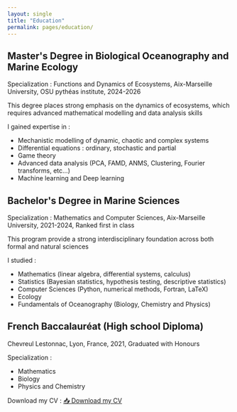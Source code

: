 ```yaml
---
layout: single
title: "Education"
permalink: pages/education/
---
```


## Master's Degree in Biological Oceanography and Marine Ecology
Specialization : Functions and Dynamics of Ecosystems,
Aix-Marseille University, OSU pythéas institute,
2024-2026

This degree places strong emphasis on the dynamics of ecosystems, which requires advanced mathematical modelling and data analysis skills

I gained expertise in : 
  - Mechanistic modelling of dynamic, chaotic and complex systems
  - Differential equations : ordinary, stochastic and partial 
  - Game theory
  - Advanced data analysis (PCA, FAMD, ANMS, Clustering, Fourier transforms, etc...)
  - Machine learning and Deep learning 

## Bachelor's Degree in Marine Sciences
Specialization : Mathematics and Computer Sciences, 
Aix-Marseille University,
2021-2024, Ranked first in class

This program provide a strong interdisciplinary foundation across both formal and natural sciences

I studied : 
  - Mathematics (linear algebra, differential systems, calculus)
  - Statistics (Bayesian statistics, hypothesis testing, descriptive statistics)
  - Computer Sciences (Python, numerical methods, Fortran, LaTeX)
  - Ecology
  - Fundamentals of Oceanography (Biology, Chemistry and Physics)

## French Baccalauréat (High school Diploma)
Chevreul Lestonnac, Lyon, France,
2021, Graduated with Honours

Specialization :
  - Mathematics
  - Biology
  - Physics and Chemistry

Download my CV : <a href="/assets/CV.pdf" class="btn btn--primary" target="_blank">📥 Download my CV</a>

